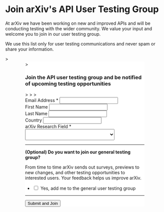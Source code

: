 Join arXiv's API User Testing Group
===========================

<style>
blockquote {
  border-left: 0;
  -webkit-box-shadow: 0px 3px 8px 0px rgba(0,0,0,0.12);
  -moz-box-shadow: 0px 3px 8px 0px rgba(0,0,0,0.12);
  box-shadow: 0px 3px 8px 0px rgba(0,0,0,0.12);
  padding:1em;
  margin-bottom:1.5em;
}
@media (min-width: 576px) {
  blockquote {
    padding: 2em;
  }
}
</style>

At arXiv we have been working on new and improved APIs and will be conducting testing with the wider community. We value your input and welcome you to join in our user testing group.

We use this list only for user testing communications and never spam or share your information.

<link href="//cdn-images.mailchimp.com/embedcode/classic-10_7.css" rel="stylesheet" type="text/css">
<style type="text/css">
	#mc_embed_signup{background:#fff; clear:left; font-size:14px;}
  #mc_embed_signup .mc-field-group label{font-style:normal;}
  #mc_embed_signup .mc-field-group.input-group label{margin-left:5px;}
  #mc_embed_signup .mc-field-group select {height:35px;}
  @media only screen and (min-width: 600px) {
    #mc_embed_signup{max-width:75%; margin:0 auto;}
  }
</style>
> <div id="mc_embed_signup">
> <h3>Join the API user testing group and be notified of upcoming testing opportunities</h3>
>
>
> <form action="https://arxiv.us4.list-manage.com/subscribe/post?u=31c4aaf571c921df1fb50adee&amp;id=7cd72795aa" method="post" id="mc-embedded-subscribe-form" name="mc-embedded-subscribe-form" class="validate" target="_blank" novalidate>
<div id="mc_embed_signup_scroll">
<div class="mc-field-group">
<label for="mce-EMAIL">Email Address *</label>
<input type="email" value="" name="EMAIL" class="required email" id="mce-EMAIL">
</div>
<div class="mc-field-group">
<label for="mce-FNAME">First Name </label>
<input type="text" value="" name="FNAME" class="" id="mce-FNAME">
</div>
<div class="mc-field-group">
<label for="mce-LNAME">Last Name </label>
<input type="text" value="" name="LNAME" class="" id="mce-LNAME">
</div>
<div class="mc-field-group">
<label for="mce-COUNTRY">Country </label>
<input type="text" value="" name="COUNTRY" class="" id="mce-COUNTRY">
</div>
<div class="mc-field-group">
<label for="mce-RESEARCH">arXiv Research Field * </label>
<select name="RESEARCH" class="required" id="mce-RESEARCH">
<option value=""></option>
<option value="Physics">Physics</option>
<option value="Mathematics">Mathematics</option>
<option value="Computer Science">Computer Science</option>
<option value="Quantitative Biology">Quantitative Biology</option>
<option value="Quantitative Finance">Quantitative Finance</option>
<option value="Statistics">Statistics</option>
<option value="Electrical Engineering and Systems Science">Electrical Engineering and Systems Science</option>
<option value="Economics">Economics</option>
</select>
</div>
<hr>
<div class="mc-field-group input-group">
<strong>(Optional) Do you want to join our general testing group?</strong>
<p>From time to time arXiv sends out surveys, previews to new changes, and other testing opportunities to interested users. Your feedback helps us improve arXiv.</p>
<ul><input type="hidden" value="128" name="group[55039][128]" id="mce-group[55039]-55039-4"><li><input type="checkbox" value="32" name="group[55039][32]" id="mce-group[55039]-55039-3"><label for="mce-group[55039]-55039-3">Yes, add me to the general user testing group</label></li></ul>
</div>
<hr>
<div id="mce-responses" class="clear">
<div class="response" id="mce-error-response" style="display:none"></div>
<div class="response" id="mce-success-response" style="display:none"></div>
</div>
<div style="position: absolute; left: -5000px;" aria-hidden="true"><input type="text" name="b_31c4aaf571c921df1fb50adee_7cd72795aa" tabindex="-1" value=""></div>
<div class="clear">
<input type="submit" value="Submit and Join" name="subscribe" id="mc-embedded-subscribe" class="button">
</div>
</div>
</form>
</div>
<script type='text/javascript' src='//s3.amazonaws.com/downloads.mailchimp.com/js/mc-validate.js'></script><script type='text/javascript'>(function($) {window.fnames = new Array(); window.ftypes = new Array();fnames[0]='EMAIL';ftypes[0]='email';fnames[1]='FNAME';ftypes[1]='text';fnames[2]='LNAME';ftypes[2]='text';fnames[6]='COUNTRY';ftypes[6]='text';fnames[3]='RESEARCH';ftypes[3]='dropdown';fnames[4]='CLASS';ftypes[4]='text';fnames[5]='NOTES';ftypes[5]='text';}(jQuery));var $mcj = jQuery.noConflict(true);</script>
